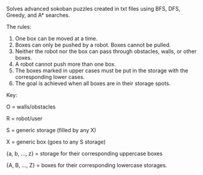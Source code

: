 Solves advanced sokoban puzzles created in txt files using BFS, DFS, Greedy, and A* searches.

The rules:

1. One box can be moved at a time.
2. Boxes can only be pushed by a robot. Boxes cannot be pulled.
3. Neither the robot nor the box can pass through obstacles, walls, or other boxes.
4. A robot cannot push more than one box.
5. The boxes marked in upper cases must be put in the storage with the corresponding lower cases.
6. The goal is achieved when all boxes are in their storage spots.

Key:

O = walls/obstacles

R = robot/user

S = generic storage (filled by any X)

X = generic box (goes to any S storage)

{a, b, ..., z} = storage for their corresponding uppercase boxes

{A, B, ..., Z} = boxes for their corresponding lowercase storages.

